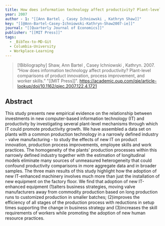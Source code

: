 ```yaml
---
title: How does information technology affect productivity? Plant-level comparisons of product innovation, process improvement, and worker skills
year: 2007
author - 1: "[[Ann Bartel , Casey Ichniowski , Kathryn Shaw]]"
key: "[[@Ann-Bartel-Casey-Ichniowski-Kathryn-Shaw2007-ie]]"
journal: "[[Quarterly Journal of Economics]]"
publisher: "[[MIT Press]]"
tags:
  - _BibTex-to-MD-Git
  - Columbia-University
  - Workplace-Learning
---
```


> [!Bibliography]
> Shaw, Ann Bartel , Casey Ichniowski , Kathryn. 2007. “How does information technology affect productivity? Plant-level comparisons of product innovation, process improvement, and worker skills.” "[[MIT Press]]". https://academic.oup.com/qje/article-lookup/doi/10.1162/qjec.2007.122.4.1721

## Abstract
This study presents new empirical evidence on the relationship between investments in new computer-based information technology (IT) and productivity by investigating several plant-level mechanisms through which IT could promote productivity growth. We have assembled a data set on plants with a common production technology in a narrowly defined industry - valve manufacturing - to study the effects of new IT on product innovation, production process improvements, employee skills and work practices. The homogeneity of the plants' production processes within this narrowly defined industry together with the estimation of longitudinal models eliminate many sources of unmeasured heterogeneity that could confound productivity comparisons in more aggregate data and in broader samples. The three main results of this study highlight how the adoption of new IT-enhanced machinery involves much more than just the installation of new equipment on the factory floor. We find that adoption of new IT-enhanced equipment (1)alters business strategies, moving valve manufacturers away from commodity production based on long production runs to customized production in smaller batches; (2)improves the efficiency of all stages of the production process with reductions in setup times supporting the change in business strategy and (3)increases the skill requirements of workers while promoting the adoption of new human resource practices.